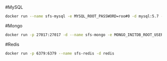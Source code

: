 #MySQL
``` bash
docker run --name sfs-mysql -e MYSQL_ROOT_PASSWORD=roo#0 -d mysql:5.7 --character-set-server=utf8mb4 --collation-server=utf8mb4_unicode_ci
```
#Mongo
``` bash
docker run -p 27017:27017 -d --name sfs-mongo -e MONGO_INITDB_ROOT_USERNAME=user -e MONGO_INITDB_ROOT_PASSWORD=user#0 mongo
```
#Redis
``` bash
docker run -p 6379:6379 --name sfs-redis -d redis
```

